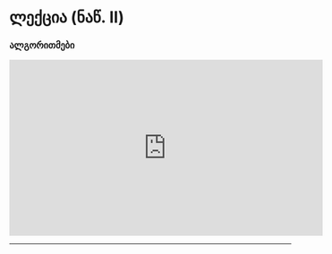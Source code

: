 # ლექცია (ნაწ. II)

### ალგორითმები

<iframe width="560" height="315" src="https://www.youtube.com/embed/jHx1cLBnBGc?si=C7nFPUjQ3VXmV0pn" title="YouTube video player" frameborder="0" allow="accelerometer; autoplay; clipboard-write; encrypted-media; gyroscope; picture-in-picture; web-share" referrerpolicy="strict-origin-when-cross-origin" allowfullscreen></iframe>

---